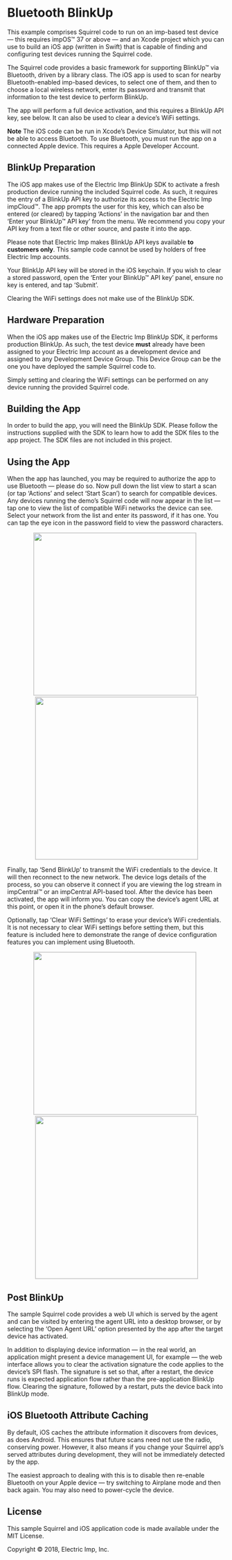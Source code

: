 # Bluetooth BlinkUp #

This example comprises Squirrel code to run on an imp-based test device &mdash; this requires impOS™ 37 or above &mdash; and an Xcode project which you can use to build an iOS app (written in Swift) that is capable of finding and configuring test devices running the Squirrel code.

The Squirrel code provides a basic framework for supporting BlinkUp™ via Bluetooth, driven by a library class. The iOS app is used to scan for nearby Bluetooth-enabled imp-based devices, to select one of them, and then to choose a local wireless network, enter its password and transmit that information to the test device to perform BlinkUp.

The app will perform a full device activation, and this requires a BlinkUp API key, see below. It can also be used to clear a device’s WiFi settings.

**Note** The iOS code can be run in Xcode’s Device Simulator, but this will not be able to access Bluetooth. To use Bluetooth, you must run the app on a connected Apple device. This requires a Apple Developer Account.

## BlinkUp Preparation ##

The iOS app makes use of the Electric Imp BlinkUp SDK to activate a fresh production device running the included Squirrel code. As such, it requires the entry of a BlinkUp API key to authorize its access to the Electric Imp impCloud™. The app prompts the user for this key, which can also be entered (or cleared) by tapping ‘Actions’ in the navigation bar and then ‘Enter your BlinkUp™ API key’ from the menu. We recommend you copy your API key from a text file or other source, and paste it into the app.

Please note that Electric Imp makes BlinkUp API keys available **to customers only**. This sample code cannot be used by holders of free Electric Imp accounts.

Your BlinkUp API key will be stored in the iOS keychain. If you wish to clear a stored password, open the ‘Enter your BlinkUp™ API key’ panel, ensure no key is entered, and tap ‘Submit’.

Clearing the WiFi settings does not make use of the BlinkUp SDK.

## Hardware Preparation ##

When the iOS app makes use of the Electric Imp BlinkUp SDK, it performs production BlinkUp. As such, the test device **must** already have been assigned to your Electric Imp account as a development device and assigned to any Development Device Group. This Device Group can be the one you have deployed the sample Squirrel code to.

Simply setting and clearing the WiFi settings can be performed on any device running the provided Squirrel code.

## Building the App ##

In order to build the app, you will need the BlinkUp SDK. Please follow the instructions supplied with the SDK to learn how to add the SDK files to the app project. The SDK files are not included in this project.

## Using the App ##

When the app has launched, you may be required to authorize the app to use Bluetooth &mdash; please do so. Now pull down the list view to start a scan (or tap ‘Actions’ and select ‘Start Scan’) to search for compatible devices. Any devices running the demo’s Squirrel code will now appear in the list &mdash; tap one to view the list of compatible WiFi networks the device can see. Select your network from the list and enter its password, if it has one. You can tap the eye icon in the password field to view the password characters.

<p align="center"><img src="images/01.png" width="375" style="border: 1px solid #DDDDDD" >&nbsp;&nbsp;<img src="images/02.png" width="375" style="border: 1px solid #DDDDDD"></p>

Finally, tap ‘Send BlinkUp’ to transmit the WiFi credentials to the device. It will then reconnect to the new network. The device logs details of the process, so you can observe it connect if you are viewing the log stream in impCentral™ or an impCentral API-based tool. After the device has been activated, the app will inform you. You can copy the device’s agent URL at this point, or open it in the phone’s default browser.

Optionally, tap ‘Clear WiFi Settings’ to erase your device’s WiFi credentials. It is not necessary to clear WiFi settings before setting them, but this feature is included here to demonstrate the range of device configuration features you can implement using Bluetooth.

<p align="center"><img src="images/04.png" width="375" style="border: 1px solid #DDDDDD" >&nbsp;&nbsp;<img src="images/05.jpg" width="375" style="border: 1px solid #DDDDDD"></p>

## Post BlinkUp ##

The sample Squirrel code provides a web UI which is served by the agent and can be visited by entering the agent URL into a desktop browser, or by selecting the ‘Open Agent URL’ option presented by the app after the target device has activated.

In addition to displaying device information &mdash; in the real world, an application might present a device management UI, for example &mdash; the web interface allows you to clear the activation signature the code applies to the device’s SPI flash. The signature is set so that, after a restart, the device runs is expected application flow rather than the pre-application BlinkUp flow. Clearing the signature, followed by a restart, puts the device back into BlinkUp mode.

## iOS Bluetooth Attribute Caching ##

By default, iOS caches the attribute information it discovers from devices, as does Android. This ensures that future scans need not use the radio, conserving power. However, it also means if you change your Squirrel app’s served attributes during development, they will not be immediately detected by the app.

The easiest approach to dealing with this is to disable then re-enable Bluetooth on your Apple device &mdash; try switching to Airplane mode and then back again. You may also need to power-cycle the device.

## License ##

This sample Squirrel and iOS application code is made available under the MIT License.

Copyright © 2018, Electric Imp, Inc.
